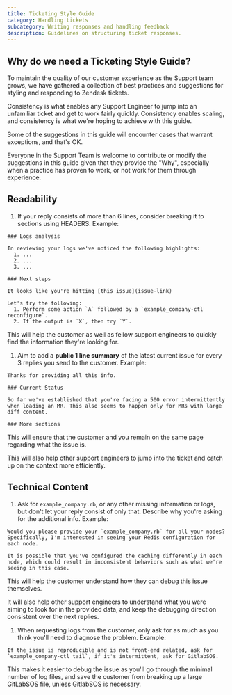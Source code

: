```yaml
---
title: Ticketing Style Guide
category: Handling tickets
subcategory: Writing responses and handling feedback
description: Guidelines on structuring ticket responses.
---
```


## Why do we need a Ticketing Style Guide?

To maintain the quality of our customer experience as the Support team grows, we have gathered a collection of best practices and suggestions for styling and responding to Zendesk tickets.

Consistency is what enables any Support Engineer to jump into an unfamiliar ticket and get to work fairly quickly. Consistency enables scaling, and consistency is what we're hoping to achieve with this guide.

Some of the suggestions in this guide will encounter cases that warrant exceptions, and that's OK.

Everyone in the Support Team is welcome to contribute or modify the suggestions in this guide given that they provide the "Why", especially when a practice has proven to work, or not work for them through experience.

## Readability

1. If your reply consists of more than 6 lines, consider breaking it to sections using HEADERS. Example:

```text
### Logs analysis

In reviewing your logs we've noticed the following highlights:
  1. ...
  2. ...
  3. ...

### Next steps

It looks like you're hitting [this issue](issue-link)

Let's try the following:
  1. Perform some action `A` followed by a `example_company-ctl reconfigure`.
  2. If the output is `X`, then try `Y`.
```

   This will help the customer as well as fellow support engineers to quickly find the information they're looking for.

1. Aim to add a **public 1 line summary** of the latest current issue for every 3 replies you send to the customer. Example:

```text
Thanks for providing all this info.

### Current Status

So far we've established that you're facing a 500 error intermittently when loading an MR. This also seems to happen only for MRs with large diff content.

### More sections
```

   This will ensure that the customer and you remain on the same page regarding what the issue is.

   This will also help other support engineers to jump into the ticket and catch up on the context more efficiently.

## Technical Content

1. Ask for `example_company.rb`, or any other missing information or logs, but don't let your reply consist of only that. Describe why you're asking for the additional info. Example:

```text
Would you please provide your `example_company.rb` for all your nodes? Specifically, I'm interested in seeing your Redis configuration for each node.

It is possible that you've configured the caching differently in each node, which could result in inconsistent behaviors such as what we're seeing in this case.
```

   This will help the customer understand how they can debug this issue themselves.

   It will also help other support engineers to understand what you were aiming to look for in the provided data, and keep the debugging direction consistent over the next replies.

1. When requesting logs from the customer, only ask for as much as you think you'll need to diagnose the problem. Example:

```text
If the issue is reproducible and is not front-end related, ask for `example_company-ctl tail`, if it's intermittent, ask for GitlabSOS.
```

   This makes it easier to debug the issue as you'll go through the minimal number of log files, and save the customer from breaking up a large GitLabSOS file, unless GitlabSOS is necessary.
